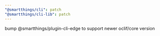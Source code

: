 ```yaml
---
"@smartthings/cli": patch
"@smartthings/cli-lib": patch
---
```


bump @smartthings/plugin-cli-edge to support newer oclif/core version
